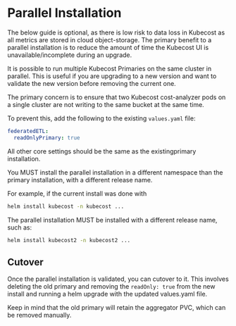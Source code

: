 # Parallel Installation

The below guide is optional, as there is low risk to data loss in Kubecost as all metrics are stored in cloud object-storage. The primary benefit to a parallel installation is to reduce the amount of time the Kubecost UI is unavailable/incomplete during an upgrade.

It is possible to run multiple Kubecost Primaries on the same cluster in parallel. This is useful if you are upgrading to a new version and want to validate the new version before removing the current one.

The primary concern is to ensure that two Kubecost cost-analyzer pods on a single cluster are not writing to the same bucket at the same time.

To prevent this, add the following to the existing `values.yaml` file:

```yaml
federatedETL:
  readOnlyPrimary: true
```

All other core settings should be the same as the existingprimary installation.

You MUST install the parallel installation in a different namespace than the primary installation, with a different release name.

For example, if the current install was done with

```sh
helm install kubecost -n kubecost ...
```

The parallel installation MUST be installed with a different release name, such as:

```sh
helm install kubecost2 -n kubecost2 ...
```

## Cutover

Once the parallel installation is validated, you can cutover to it. This involves deleting the old primary and removing the `readOnly: true` from the new install and running a helm upgrade with the updated values.yaml file. 

Keep in mind that the old primary will retain the aggregator PVC, which can be removed manually.

